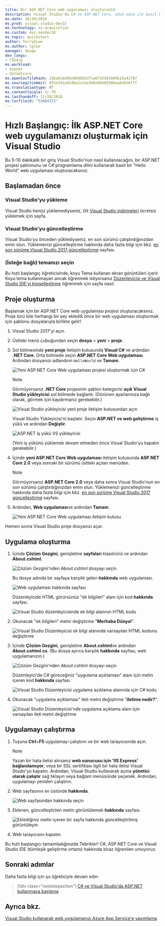 ```yaml
---
title: Bir ASP.NET Core web uygulaması oluşturunC#
description: Visual Studio'da C# ve ASP.NET Core, adım adım ile basit bir Hello World web uygulaması oluşturmayı öğrenin.
ms.date: 10/29/2018
ms.prod: visual-studio-dev15
ms.technology: vs-acquisition
ms.custom: mvc,seodec18
ms.topic: quickstart
author: TerryGLee
ms.author: tglee
manager: douge
dev_langs:
- CSharp
ms.workload:
- aspnet
- dotnetcore
ms.openlocfilehash: 23ba016d95e96965637ca6742501b09b16a42707
ms.sourcegitcommit: 935e341a02dba1c2aa3b6e89469388aa6e626f7f
ms.translationtype: MT
ms.contentlocale: tr-TR
ms.lasthandoff: 12/20/2018
ms.locfileid: "53684372"
---
```

# <a name="quickstart-use-visual-studio-to-create-your-first-aspnet-core-web-app"></a>Hızlı Başlangıç: İlk ASP.NET Core web uygulamanızı oluşturmak için Visual Studio

Bu 5-10 dakikalık bir giriş Visual Studio'nun nasıl kullanılacağını, bir ASP.NET projesi şablonunu ve C# programlama dilini kullanarak basit bir "Hello World" web uygulaması oluşturacaksınız.

## <a name="before-you-begin"></a>Başlamadan önce

### <a name="install-visual-studio"></a>Visual Studio'yu yükleme

Visual Studio henüz yüklemediyseniz, Git [Visual Studio indirmeleri](https://visualstudio.microsoft.com/downloads/?utm_medium=microsoft&utm_source=docs.microsoft.com&utm_campaign=button+cta&utm_content=download+vs2017) ücretsiz yüklemek için sayfa.

### <a name="update-visual-studio"></a>Visual Studio’yu güncelleştirme

Visual Studio'yu önceden yüklediyseniz, en son sürümü çalıştırdığınızdan emin olun. Yüklemenizi güncelleştirme hakkında daha fazla bilgi için bkz. [en son sürüme Visual Studio 2017 güncelleştirme](../install/update-visual-studio.md) sayfası.

### <a name="choose-your-theme-optional"></a>(İsteğe bağlı) temanızı seçin

Bu hızlı başlangıç öğreticisinde, koyu Tema kullanan ekran görüntüleri içerir. Koyu tema kullanmayan ancak öğrenmek istiyorsanız [Düzenleyicisi ve Visual Studio IDE'yi kişiselleştirme](quickstart-personalize-the-ide.md) öğrenmek için sayfa nasıl.

## <a name="create-a-project"></a>Proje oluşturma

Başlamak için bir ASP.NET Core web uygulaması projesi oluşturacaksınız. Proje türü bile herhangi bir şey ekledik önce bir web uygulaması oluşturmak için şablonu dosyalarıyla birlikte gelir!

1. Visual Studio 2017'yi açın.

1. Üstteki menü çubuğundan seçin **dosya** > **yeni** > **proje**.

1. Sol bölmesinde **yeni proje** iletişim kutusunda **Visual C#** ve ardından **.NET Core**. Orta bölmede seçin **ASP.NET Core Web uygulaması**. Ardından dosyanızı adlandırın `HelloWorld` ve **Tamam**.

   ![Yeni ASP.NET Core Web uygulaması projesi oluşturmak için C#](../ide/media/csharp-aspnet-choose-template-name-file.png)

   > [!NOTE]
   > Görmüyorsanız **.NET Core** projesinin şablon kategorisi **açık Visual Studio yükleyicisi** sol bölmede bağlantı. (Görünen ayarlarınıza bağlı olarak, görmek için kaydırmanız gerekebilir.)
   >
   > ![Visual Studio yükleyicisi yeni proje iletişim kutusundan açın](../ide/media/open-visual-studio-installer.png)
   >
   > Visual Studio Yükleyicisi'ni başlatır. Seçin **ASP.NET ve web geliştirme** iş yükü ve ardından **Değiştir**.
   >
   > ![ASP.NET iş yükü VS yükleyicisi](../ide/media/quickstart-aspnet-workload.png)
   >
   > (Yeni iş yükünü yüklemek devam etmeden önce Visual Studio'yu kapatın gerekebilir.)

1. İçinde **yeni ASP.NET Core Web uygulaması** iletişim kutusunda **ASP.NET Core 2.0** veya sonraki bir sürümü üstteki açılan menüden.

   > [!NOTE]
   > Görmüyorsanız **ASP.NET Core 2.0** veya daha sonra Visual Studio'nun en son sürümü çalıştırdığınızdan emin olun. Yüklemenizi güncelleştirme hakkında daha fazla bilgi için bkz. [en son sürüme Visual Studio 2017 güncelleştirme](../install/update-visual-studio.md) sayfası.

1. Ardından, **Web uygulaması**ve ardından **Tamam**.

   ![Yeni ASP.NET Core Web uygulaması iletişim kutusu](../ide/media/quickstart-aspnet-core20.png)

Hemen sonra Visual Studio proje dosyanızı açar.

## <a name="create-the-app"></a>Uygulama oluşturma

1. İçinde **Çözüm Gezgini**, genişletme **sayfaları** klasörünü ve ardından **About.cshtml**.

   ![Çözüm Gezgini'nden About.cshtml dosyayı seçin](../ide/media/csharp-aspnet-about-page-html-file.png)

   Bu dosya adında bir sayfaya karşılık gelen **hakkında** web uygulaması.

   ![Web uygulaması hakkında sayfası](../ide/media/csharp-aspnet-about-page.png)

   Düzenleyicide HTML görürsünüz "ek bilgileri" alanı için kod **hakkında** sayfası.

   ![Visual Studio düzenleyicisinde ek bilgi alanının HTML kodu](../ide/media/csharp-aspnet-about-cshtml-page.png)

1. Okunacak "ek bilgileri" metni değiştirme "**Merhaba Dünya!**".

   ![Visual Studio Düzenleyicisi ek bilgi alanında varsayılan HTML kodunu değiştirme](../ide/media/csharp-aspnet-about-cshtml-page-hello-world.png)

1. İçinde **Çözüm Gezgini**, genişletme **About.cshtml**ve ardından **About.cshtml.cs**. (Bu dosya ayrıca karşılık **hakkında** sayfası, web uygulamanızın.)

   ![Çözüm Gezgini'nden About.cshtml dosyayı seçin](../ide/media/csharp-aspnet-about-page-code-file.png)

   Düzenleyici'de C# göreceğiniz "uygulama açıklaması" alanı için metin içeren kod **hakkında** sayfası.

   ![Visual Studio Düzenleyicisi uygulama açıklama alanında için C# kodu](../ide/media/csharp-aspnet-about-cshtml-cs-code.png)

1. Okunacak "uygulama açıklaması" ileti metni değiştirme "**iletime nedir?**".

   ![Visual Studio Düzenleyicisi'nde uygulama açıklama alanı için varsayılan ileti metni değiştirme](../ide/media/csharp-aspnet-about-cshtml-cs-message.png)

## <a name="run-the-app"></a>Uygulamayı çalıştırma

1. Tuşuna **Ctrl**+**F5** uygulamayı çalıştırın ve bir web tarayıcısında açın.

   > [!NOTE]
   > Yazan bir hata iletisi alırsanız **web sunucusu için 'IIS Express' bağlanılamıyor**, veya bir SSL sertifikası ilgili bir hata iletisi Visual Studio'yu kapatın. Ardından, Visual Studio kullanarak açma **yönetici olarak çalıştır** sağ tıklayın veya bağlam menüsünde seçenek. Ardından, uygulamayı yeniden çalıştırın.

1. Web sayfasının en üstünde **hakkında**.

   ![Web sayfasından hakkında seçin](../ide/media/csharp-aspnet-home-page-about.png)

1. Eklenen, güncelleştirilen metin görüntülemek **hakkında** sayfası.

   ![Eklediğiniz metin içeren bir sayfa hakkında güncelleştirilmiş görüntüleyin](../ide/media/csharp-aspnet-about-page-hello-world.png)

1. Web tarayıcısını kapatın.

Bu hızlı başlangıcı tamamladığınızda Tebrikler! C#, ASP.NET Core ve Visual Studio IDE (tümleşik geliştirme ortamı) hakkında biraz öğrenilen umuyoruz.

## <a name="next-steps"></a>Sonraki adımlar

Daha fazla bilgi için şu öğreticiyle devam edin:

> [!div class="nextstepaction"]
> [C# ve Visual Studio'da ASP.NET kullanmaya başlama](../get-started/csharp/tutorial-aspnet-core.md)

## <a name="see-also"></a>Ayrıca bkz.

[Visual Studio kullanarak web uygulamanızı Azure App Service'e yayımlama](../deployment/quickstart-deploy-to-azure.md)

